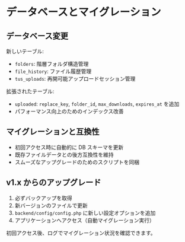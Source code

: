 # データベースとマイグレーション

## データベース変更

新しいテーブル:
- `folders`: 階層フォルダ構造管理
- `file_history`: ファイル履歴管理
- `tus_uploads`: 再開可能アップロードセッション管理

拡張されたテーブル:
- `uploaded`: `replace_key`, `folder_id`, `max_downloads`, `expires_at` を追加
- パフォーマンス向上のためのインデックス改善

## マイグレーションと互換性

- 初回アクセス時に自動的に DB スキーマを更新
- 既存ファイルデータとの後方互換性を維持
- スムーズなアップグレードのためのスクリプトを同梱

## v1.x からのアップグレード

1. 必ずバックアップを取得
2. 新バージョンのファイルで更新
3. `backend/config/config.php` に新しい設定オプションを追加
4. アプリケーションへアクセス（自動マイグレーション実行）

初回アクセス後、ログでマイグレーション状況を確認できます。

